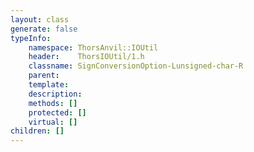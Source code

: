 ```yaml
---
layout: class
generate: false
typeInfo:
    namespace: ThorsAnvil::IOUtil
    header:    ThorsIOUtil/1.h
    classname: SignConversionOption-Lunsigned-char-R
    parent:    
    template:  
    description: 
    methods: []
    protected: []
    virtual: []
children: []
---
```

